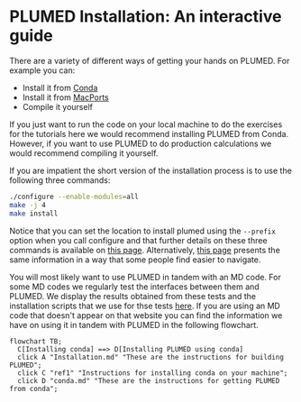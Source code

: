 #  PLUMED Installation: An interactive guide

There are a variety of different ways of getting your hands on PLUMED.  For example you can:

* Install it from [Conda](conda.md)
* Install it from [MacPorts](macports.md)
* Compile it yourself

If you just want to run the code on your local machine to do the exercises for the tutorials here we would recommend installing 
PLUMED from Conda. However, if you want to use PLUMED to do production calculations we would recommend compiling 
it yourself. 

If you are impatient the short version of the installation process is to use the following three commands:

```bash
./configure --enable-modules=all
make -j 4
make install
```

Notice that you can set the location to install plumed using the `--prefix` option when you call configure and that further details 
on these three commands is available on [this page](installation_old.md). Alternatively, [this page](installation.md) presents the same information 
in a way that some people find easier to navigate. 

You will most likely want to use PLUMED in tandem with an MD code. For some MD codes we regularly test the interfaces between them and 
PLUMED.  We display the results obtained from these tests and the installation scripts that we use for thse tests 
[here](http://plumed-testcenter.github.io).  If you are using an MD code that doesn't appear on that website you can find the information
we have on using it in tandem with PLUMED in the following flowchart.

```mermaid
flowchart TB;
  C[Installing conda] ==> D[Installing PLUMED using conda]
  click A "Installation.md" "These are the instructions for building PLUMED";
  click C "ref1" "Instructions for installing conda on your machine";
  click D "conda.md" "These are the instructions for getting PLUMED from conda";
```
